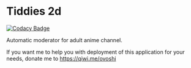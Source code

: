 # Tiddies 2d
[![Codacy Badge](https://api.codacy.com/project/badge/Grade/e4dff166d21c48069ec4d0233c0877bf)](https://www.codacy.com/manual/cyberimp/tiddies2d?utm_source=github.com&amp;utm_medium=referral&amp;utm_content=cyberimp/tiddies2d&amp;utm_campaign=Badge_Grade)

Automatic moderator for adult anime channel.

If you want me to help you with deployment of this application
for your needs, donate me to <https://qiwi.me/ovoshi>